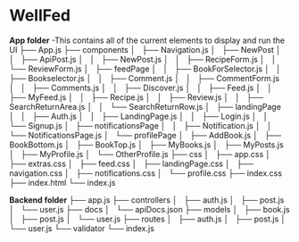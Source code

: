 # WellFed

**App folder** -This contains all of the current elements to display and run the UI
├── App.js
├── components
│   ├── Navigation.js
│   ├── NewPost
│   │   ├── ApiPost.js
│   │   ├── NewPost.js
│   │   ├── RecipeForm.js
│   │   └── ReviewForm.js
│   ├── feedPage
│   │   ├── BookForSelector.js
│   │   ├── Bookselector.js
│   │   ├── Comment.js
│   │   ├── CommentForm.js
│   │   ├── Comments.js
│   │   ├── Discover.js
│   │   ├── Feed.js
│   │   ├── MyFeed.js
│   │   ├── Recipe.js
│   │   ├── Review.js
│   │   ├── SearchReturnArea.js
│   │   └── SearchReturnRow.js
│   ├── landingPage
│   │   ├── Auth.js
│   │   ├── LandingPage.js
│   │   ├── Login.js
│   │   └── Signup.js
│   ├── notificationsPage
│   │   ├── Notification.js
│   │   └── NotificationsPage.js
│   └── profilePage
│       ├── AddBook.js
│       ├── BookBottom.js
│       ├── BookTop.js
│       ├── MyBooks.js
│       ├── MyPosts.js
│       ├── MyProfile.js
│       └── OtherProfile.js
├── css
│   ├── app.css
│   ├── extras.css
│   ├── feed.css
│   ├── landingPage.css
│   ├── navigation.css
│   ├── notifications.css
│   └── profile.css
├── index.css
├── index.html
└── index.js

		
**Backend folder**
├── app.js
├── controllers
│   ├── auth.js
│   ├── post.js
│   └── user.js
├── docs
│   └── apiDocs.json
├── models
│   ├── book.js
│   ├── post.js
│   └── user.js
├── routes
│   ├── auth.js
│   ├── post.js
│   └── user.js
└── validator
    └── index.js
